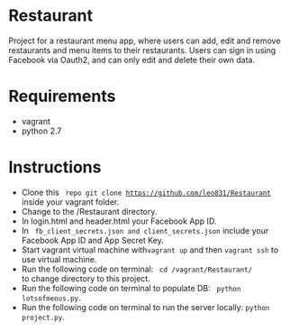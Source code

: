 # Restaurant
Project for a restaurant menu app, where users can add, edit and remove restaurants and menu items to their restaurants. 
Users can sign in using Facebook via Oauth2, and can only edit and delete their own data.
# Requirements
* vagrant
* python 2.7

# Instructions

* Clone this <code> repo git clone https://github.com/leo831/Restaurant</code> inside your vagrant folder.
* Change to the /Restaurant directory.
* In login.html and header.html your Facebook App ID.
* In <code> fb_client_secrets.json and client_secrets.json</code> include your Facebook App ID and App Secret Key.
* Start vagrant virtual machine with<code>vagrant up</code> and then <code>vagrant ssh</code> to use virtual machine.
* Run the following code on terminal: <code> cd /vagrant/Restaurant/ </code> to change directory to this project.
* Run the following code on terminal to populate DB: <code> python lotsofmenus.py</code>.
* Run the following code on terminal to run the server locally: <code>python project.py</code>.
